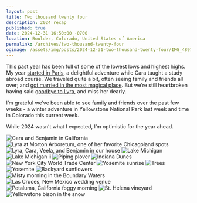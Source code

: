```yaml
---
layout: post
title: Two thousand twenty four
description: 2024 recap
published: true
date: 2024-12-31 16:50:00 -0700
location: Boulder, Colorado, United States of America
permalink: /archives/two-thousand-twenty-four
ogimage: /assets/img/posts/2024-12-31-two-thousand-twenty-four/IMG_4897.jpeg
---
```

This past year has been full of some of the lowest lows and highest highs. My year [started in Paris](/archives/paris-in-january), a delightful adventure while Cara taught a study abroad course. We traveled quite a bit, often seeing family and friends all over; and [got married in the most magical place](/archives/yosemite-wedding). But we’re still heartbroken having said [goodbye to Lyra](/archives/lyra), and miss her dearly.

I’m grateful we’ve been able to see family and friends over the past few weeks - a winter adventure in Yellowstone National Park last week and time in Colorado this current week.

While 2024 wasn’t what I expected, I’m optimistic for the year ahead.

![Cara and Benjamin in California][1]
![Lyra at Morton Arboretum, one of her favorite Chicagoland spots][2]
![Lyra, Cara, Veela, and Benjamin in our house][3]
![Lake Michigan][4]
![Lake Michigan ii][5]
![Piping plover][6]
![Indiana Dunes][7]
![New York City World Trade Center][8]
![Yosemite sunrise][9]
![Trees][10]
![Yosemite][11]
![Backyard sunflowers][12]
![Misty morning in the Boundary Waters][13]
![Las Cruces, New Mexico wedding venue][14]
![Petaluma, California foggy morning][15]
![St. Helena vineyard][16]
![Yellowstone bison in the snow][17]

[1]: /assets/img/posts/2024-12-31-two-thousand-twenty-four/IMG_9891.jpeg
[2]: /assets/img/posts/2024-12-31-two-thousand-twenty-four/IMG_0339.jpeg
[3]: /assets/img/posts/2024-12-31-two-thousand-twenty-four/IMG_0619.jpeg
[4]: /assets/img/posts/2024-12-31-two-thousand-twenty-four/IMG_0772.jpeg
[5]: /assets/img/posts/2024-12-31-two-thousand-twenty-four/IMG_2660.jpeg
[6]: /assets/img/posts/2024-12-31-two-thousand-twenty-four/IMG_2717.jpeg
[7]: /assets/img/posts/2024-12-31-two-thousand-twenty-four/IMG_2890.jpeg
[8]: /assets/img/posts/2024-12-31-two-thousand-twenty-four/IMG_3123.jpeg
[9]: /assets/img/posts/2024-12-31-two-thousand-twenty-four/IMG_3535.jpeg
[10]: /assets/img/posts/2024-12-31-two-thousand-twenty-four/IMG_3742.jpeg
[11]: /assets/img/posts/2024-12-31-two-thousand-twenty-four/IMG_3757.jpeg
[12]: /assets/img/posts/2024-12-31-two-thousand-twenty-four/IMG_4192.jpeg
[13]: /assets/img/posts/2024-12-31-two-thousand-twenty-four/IMG_4897.jpeg
[14]: /assets/img/posts/2024-12-31-two-thousand-twenty-four/IMG_5727.jpeg
[15]: /assets/img/posts/2024-12-31-two-thousand-twenty-four/IMG_5887.jpeg
[16]: /assets/img/posts/2024-12-31-two-thousand-twenty-four/IMG_5899.jpeg
[17]: /assets/img/posts/2024-12-31-two-thousand-twenty-four/DSC04607.jpeg
